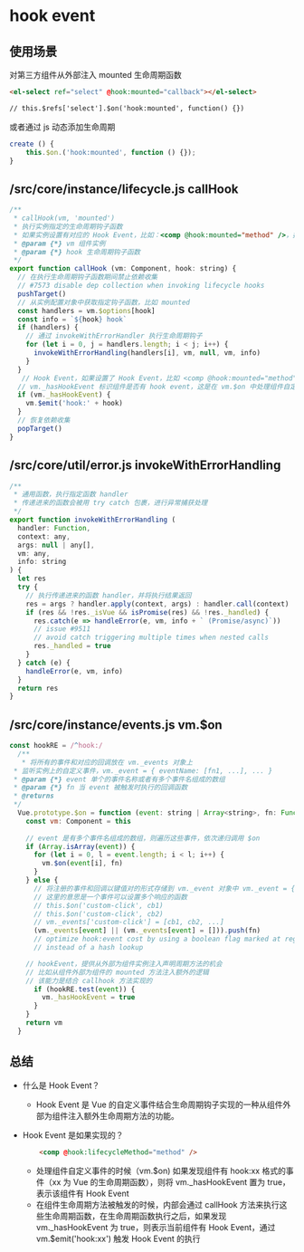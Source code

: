 # hook event

## 使用场景

对第三方组件从外部注入 mounted 生命周期函数

```html
<el-select ref="select" @hook:mounted="callback"></el-select>

// this.$refs['select'].$on('hook:mounted', function() {})
```

或者通过 js 动态添加生命周期

```js
create () {
    this.$on.('hook:mounted', function () {});
}
```

## /src/core/instance/lifecycle.js callHook

```js
/**
 * callHook(vm, 'mounted')
 * 执行实例指定的生命周期钩子函数
 * 如果实例设置有对应的 Hook Event，比如：<comp @hook:mounted="method" />，执行完生命周期函数之后，触发该事件的执行
 * @param {*} vm 组件实例
 * @param {*} hook 生命周期钩子函数
 */
export function callHook (vm: Component, hook: string) {
  // 在执行生命周期钩子函数期间禁止依赖收集
  // #7573 disable dep collection when invoking lifecycle hooks
  pushTarget()
  // 从实例配置对象中获取指定钩子函数，比如 mounted
  const handlers = vm.$options[hook]
  const info = `${hook} hook`
  if (handlers) {
    // 通过 invokeWithErrorHandler 执行生命周期钩子
    for (let i = 0, j = handlers.length; i < j; i++) {
      invokeWithErrorHandling(handlers[i], vm, null, vm, info)
    }
  }
   // Hook Event，如果设置了 Hook Event，比如 <comp @hook:mounted="method" />，则通过 $emit 触发该事件
  // vm._hasHookEvent 标识组件是否有 hook event，这是在 vm.$on 中处理组件自定义事件时设置的
  if (vm._hasHookEvent) {
    vm.$emit('hook:' + hook)
  }
  // 恢复依赖收集
  popTarget()
}
```

## /src/core/util/error.js invokeWithErrorHandling

```js
/**
 * 通用函数，执行指定函数 handler
 * 传递进来的函数会被用 try catch 包裹，进行异常捕获处理
 */
export function invokeWithErrorHandling (
  handler: Function,
  context: any,
  args: null | any[],
  vm: any,
  info: string
) {
  let res
  try {
    // 执行传递进来的函数 handler，并将执行结果返回
    res = args ? handler.apply(context, args) : handler.call(context)
    if (res && !res._isVue && isPromise(res) && !res._handled) {
      res.catch(e => handleError(e, vm, info + ` (Promise/async)`))
      // issue #9511
      // avoid catch triggering multiple times when nested calls
      res._handled = true
    }
  } catch (e) {
    handleError(e, vm, info)
  }
  return res
}
```

## /src/core/instance/events.js vm.$on

```js
const hookRE = /^hook:/
  /**
   * 将所有的事件和对应的回调放在 vm._events 对象上
 * 监听实例上的自定义事件，vm._event = { eventName: [fn1, ...], ... }
 * @param {*} event 单个的事件名称或者有多个事件名组成的数组
 * @param {*} fn 当 event 被触发时执行的回调函数
 * @returns 
 */
  Vue.prototype.$on = function (event: string | Array<string>, fn: Function): Component {
    const vm: Component = this
    
    // event 是有多个事件名组成的数组，则遍历这些事件，依次递归调用 $on
    if (Array.isArray(event)) {
      for (let i = 0, l = event.length; i < l; i++) {
        vm.$on(event[i], fn)
      }
    } else {
      // 将注册的事件和回调以键值对的形式存储到 vm._event 对象中 vm._event = { eventName: [fn1, ...] }
      // 这里的意思是一个事件可以设置多个响应的函数
      // this.$on('custom-click', cb1)
      // this.$on('custom-click', cb2)
      // vm._events['custom-click'] = [cb1, cb2, ...]
      (vm._events[event] || (vm._events[event] = [])).push(fn)
      // optimize hook:event cost by using a boolean flag marked at registration
      // instead of a hash lookup

    // hookEvent，提供从外部为组件实例注入声明周期方法的机会
    // 比如从组件外部为组件的 mounted 方法注入额外的逻辑
    // 该能力是结合 callhook 方法实现的
      if (hookRE.test(event)) {
        vm._hasHookEvent = true
      }
    }
    return vm
  }
```

## 总结

* 什么是 Hook Event？
    * Hook Event 是 Vue 的自定义事件结合生命周期钩子实现的一种从组件外部为组件注入额外生命周期方法的功能。

* Hook Event 是如果实现的？
    ```html
        <comp @hook:lifecycleMethod="method" />
    ```
    * 处理组件自定义事件的时候（vm.$on) 如果发现组件有 hook:xx 格式的事件（xx 为 Vue 的生命周期函数），则将 vm._hasHookEvent 置为 true，表示该组件有 Hook Event
    * 在组件生命周期方法被触发的时候，内部会通过 callHook 方法来执行这些生命周期函数，在生命周期函数执行之后，如果发现 vm._hasHookEvent 为 true，则表示当前组件有 Hook Event，通过 vm.$emit('hook:xx') 触发 Hook Event 的执行

